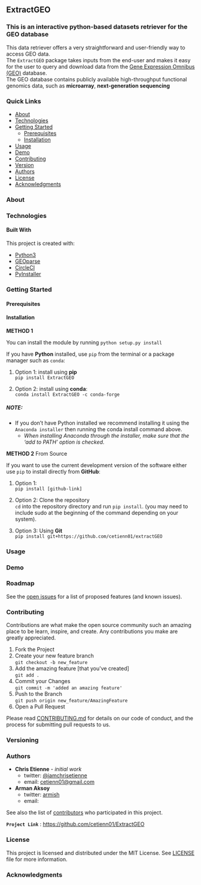 ## ExtractGEO
### This is an interactive python-based datasets retriever for the GEO database

This data retriever offers a very straightforward and user-friendly way to access GEO data.\
The `ExtractGEO` package takes inputs from the end-user and makes it easy for the user to query and download data from the [Gene Expression Omnibus (GEO)](https://www.ncbi.nlm.nih.gov/geo/) database.\
The GEO database contains publicly available high-throughput functional genomics data, such as **microarray**, **next-generation sequencing**

### Quick Links
- [About](#about)
- [Technologies](#technologies)
- [Getting Started](#getting-started)
  - [Prerequisites](#prerequisites)
  - [Installation](#installation)
- [Usage](#usage)
- [Demo](#demo)
- [Contributing](#contributing)
- [Version](#version)
- [Authors](#authors)
- [License](#license)
- [Acknowledgments](#acknowledgments)

### About

### Technologies

#### Built With
This project is created with:
- [Python3](https://www.python.org/download/releases/3.0/)
- [GEOparse](https://pypi.org/project/GEOparse/)
- [CircleCI](https://circleci.com/)
- [PyInstaller](https://www.pyinstaller.org/)

### Getting Started

#### Prerequisites
#### Installation

**METHOD 1**

You can install the module by running `python setup.py install`

If you have **Python** installed, use `pip` from the terminal or a package manager such as `conda`:

1. Option 1: install using **pip** \
`pip install ExtractGEO`

2. Option 2: install using **conda**: \
`conda install ExtractGEO -c conda-forge`

##### NOTE:
- If you don’t have Python installed we recommend installing it using the `Anaconda installer` then running the conda install command above.
  - _When installing Anaconda through the installer, make sure that the ‘add to PATH’ option is checked._


**METHOD 2** From Source

If you want to use the current development version of the software either use `pip` to install directly from **GitHub**:

1. Option 1: \
`pip install [github-link]`

2. Option 2: Clone the repository \
`cd` into the repository directory and run `pip install`.
(you may need to include sudo at the beginning of the command depending on your system).

3. Option 3: Using **Git** \
`pip install git+https://github.com/cetienn01/extractGEO`

### Usage

### Demo

### Roadmap
See the [open issues]() for a list of proposed features (and known issues).

### Contributing
Contributions are what make the open source community such an amazing place to be learn, inspire, and create. Any contributions you make are greatly appreciated.

1. Fork the Project
2. Create your new feature branch \
`git checkout -b new_feature`
3. Add the amazing feature [that you've created] \
`git add .`
5. Commit your Changes \
`git commit -m 'added an amazing feature'`
5. Push to the Branch \
`git push origin new_feature/AmazingFeature`
6. Open a Pull Request

Please read [CONTRIBUTING.md]() for details on our code of conduct, and the process for submitting pull requests to us.

### Versioning

### Authors

- **Chris Etienne** - _initial work_
  - twitter: [@iamchrisetienne](https://twitter.com/iamchrisetienne)
  - email: cetienn01@gmail.com
- **Arman Aksoy**
  - twitter: [armish](https://twitter.com/armish)
  - email: 

See also the list of [contributors]() who participated in this project.

**`Project Link`** : https://github.com/cetienn01/ExtractGEO


### License
This project is licensed and distributed under the MIT License. See [LICENSE](https://github.com/cetienn01/ExtractGEO/blob/master/LICENSE) file for more information.


### Acknowledgments


